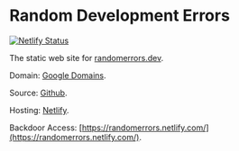 # Random Development Errors

[![Netlify Status](https://api.netlify.com/api/v1/badges/26661782-c543-4c96-9aee-e25710d501c8/deploy-status)](https://app.netlify.com/sites/randomerrors/deploys)

The static web site for [randomerrors.dev](https://randomerrors.dev).

Domain: [Google Domains](https://domains.google).

Source: [Github](github.com/johnwargo/random-errors-static).

Hosting: [Netlify](https://app.netlify.com/teams/john-qtz-ltk/dns/randomerrors.dev).

Backdoor Access: [https://randomerrors.netlify.com/](https://randomerrors.netlify.com/).
